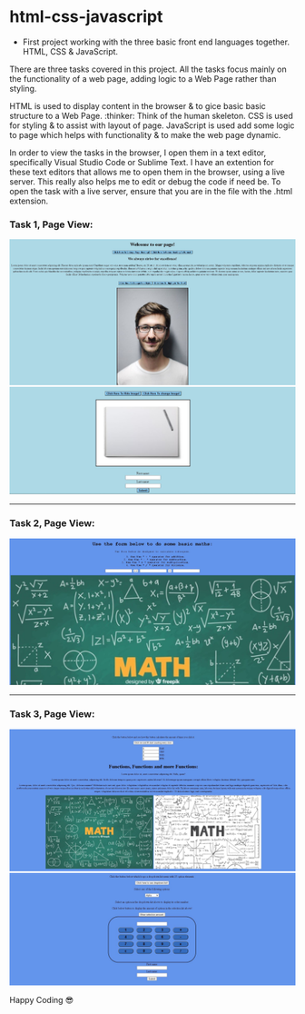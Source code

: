 # html-css-javascript
* First project working with the three basic front end languages together. HTML, CSS & JavaScript.

<p>
There are three tasks covered in this project.
All the tasks focus mainly on the functionality of a web page, adding logic to a Web Page rather than styling.
</p>

<p>
HTML is used to display content in the browser & to gice basic basic structure to a Web Page.
<span>:thinker:</span> Think of the human skeleton.
CSS is used for styling & to assist with layout of page.
JavaScript is used add some logic to page which helps with functionality & to make the web page dynamic.
</p>

<p>
In order to view the tasks in the browser, I open them in a text editor, specifically Visual Studio Code or Sublime Text. I have an extention for these text editors that allows me to open them in the browser, using a live server. This really also helps me to edit or debug the code if need be. To open the task with a live server, ensure that you are in the file with the .html extension.
</p>

### Task 1, Page View:
<img src="/Compiled Tasks/images/task1-1.JPG" alt="Page View">
<img src="Compiled Tasks/images/task1-2.JPG" alt="Page View">

<hr/>

### Task 2, Page View:
<img src="/Compiled Tasks/images/task2-1.JPG" alt="Page View">

<hr/>

### Task 3, Page View:
<img src="/Compiled Tasks/images/task3-1.JPG" alt="Page View">
<img src="Compiled Tasks/images/task3-2.JPG" alt="Page View">

<span>Happy Coding :sunglasses:</span>


